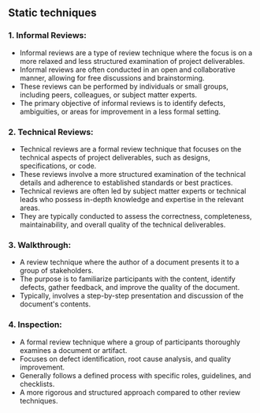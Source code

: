 ## Static techniques

### 1. Informal Reviews:

- Informal reviews are a type of review technique where the focus is on a more relaxed and less structured examination of project deliverables.
- Informal reviews are often conducted in an open and collaborative manner, allowing for free discussions and brainstorming.
- These reviews can be performed by individuals or small groups, including peers, colleagues, or subject matter experts.
- The primary objective of informal reviews is to identify defects, ambiguities, or areas for improvement in a less formal setting.

### 2. Technical Reviews:

- Technical reviews are a formal review technique that focuses on the technical aspects of project deliverables, such as designs, specifications, or code.
- These reviews involve a more structured examination of the technical details and adherence to established standards or best practices.
- Technical reviews are often led by subject matter experts or technical leads who possess in-depth knowledge and expertise in the relevant areas.
- They are typically conducted to assess the correctness, completeness, maintainability, and overall quality of the technical deliverables.

### 3. Walkthrough:
   - A review technique where the author of a document presents it to a group of stakeholders.
   - The purpose is to familiarize participants with the content, identify defects, gather feedback, and improve the quality of the document.
   - Typically, involves a step-by-step presentation and discussion of the document's contents.

### 4. Inspection:
   - A formal review technique where a group of participants thoroughly examines a document or artifact.
   - Focuses on defect identification, root cause analysis, and quality improvement.
   - Generally follows a defined process with specific roles, guidelines, and checklists.
   - A more rigorous and structured approach compared to other review techniques.
